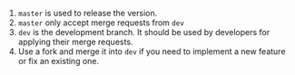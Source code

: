 1. `master` is used to release the version. 
1. `master` only accept merge requests from `dev`
1. `dev` is the development branch. It should be used by developers for applying their merge requests.
1. Use a fork and merge it into `dev` if you need to implement a new feature or fix an existing one.
